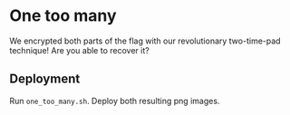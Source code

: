 # One too many

We encrypted both parts of the flag with our revolutionary two-time-pad 
technique! Are you able to recover it?

## Deployment
Run `one_too_many.sh`. Deploy both resulting png images.

